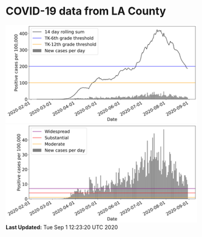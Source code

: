 # COVID-19 data from LA County
![image1](plots/graph.png)
![image2](plots/classification.png)
**Last Updated:** Tue Sep  1 12:23:20 UTC 2020